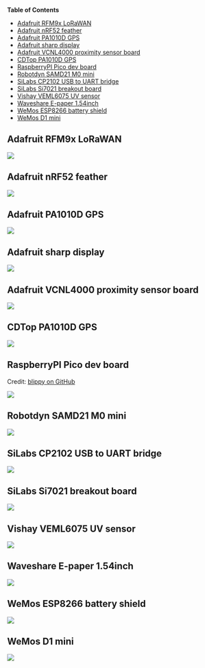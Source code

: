 <!-- START doctoc generated TOC please keep comment here to allow auto update -->
<!-- DON'T EDIT THIS SECTION, INSTEAD RE-RUN doctoc TO UPDATE -->
**Table of Contents**

- [Adafruit RFM9x LoRaWAN](#adafruit-rfm9x-lorawan)
- [Adafruit nRF52 feather](#adafruit-nrf52-feather)
- [Adafruit PA1010D GPS](#adafruit-pa1010d-gps)
- [Adafruit sharp display](#adafruit-sharp-display)
- [Adafruit VCNL4000 proximity sensor board](#adafruit-vcnl4000-proximity-sensor-board)
- [CDTop PA1010D GPS](#cdtop-pa1010d-gps)
- [RaspberryPI Pico dev board](#raspberrypi-pico-dev-board)
- [Robotdyn SAMD21 M0 mini](#robotdyn-samd21-m0-mini)
- [SiLabs CP2102 USB to UART bridge](#silabs-cp2102-usb-to-uart-bridge)
- [SiLabs Si7021 breakout board](#silabs-si7021-breakout-board)
- [Vishay VEML6075 UV sensor](#vishay-veml6075-uv-sensor)
- [Waveshare E-paper 1.54inch](#waveshare-e-paper-154inch)
- [WeMos ESP8266 battery shield](#wemos-esp8266-battery-shield)
- [WeMos D1 mini](#wemos-d1-mini)

<!-- END doctoc generated TOC please keep comment here to allow auto update -->

## Adafruit RFM9x LoRaWAN

![](../images/symbols/adafruit_lorawan_rfm9x.png)

## Adafruit nRF52 feather

![](../images/symbols/adafruit_nRF52_feather.png)

## Adafruit PA1010D GPS

![](../images/symbols/adafruit_pa1010d_gps.png)

## Adafruit sharp display

![](../images/symbols/adafruit_sharp_display.png)

## Adafruit VCNL4000 proximity sensor board

![](../images/symbols/adafruit_vcnl4000_board.png)

## CDTop PA1010D GPS

![](../images/symbols/cdtop_pa1010d_gps.png)

## RaspberryPI Pico dev board

Credit: [blippy on GitHub](https://github.com/blippy/rpi/tree/master/pico/kicad)

![](../images/symbols/raspberryPI_pico.png)

## Robotdyn SAMD21 M0 mini

![](../images/symbols/robotdyn_m0_mini.png)

## SiLabs CP2102 USB to UART bridge

![](../images/symbols/SiLabs_CP2012_USB_UART_Bridge.png)

## SiLabs Si7021 breakout board

![](../images/symbols/silabs_si7021_breakout.png)

## Vishay VEML6075 UV sensor

![](../images/symbols/vishay_veml6075_uv.png)

## Waveshare E-paper 1.54inch

![](../images/symbols/waveshare_1in54_epaper.png)

## WeMos ESP8266 battery shield

![](../images/symbols/wemos_battery_shield.png)

## WeMos D1 mini

![](../images/symbols/wemos_d1_mini.png)
